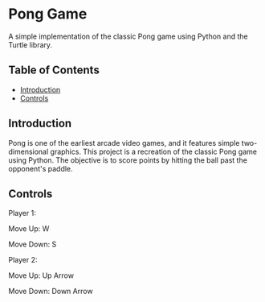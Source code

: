 # Pong Game

A simple implementation of the classic Pong game using Python and the Turtle library.

## Table of Contents

- [Introduction](#introduction)
- [Controls](#controls)

## Introduction

Pong is one of the earliest arcade video games, and it features simple two-dimensional graphics. This project is a recreation of the classic Pong game using Python. The objective is to score points by hitting the ball past the opponent's paddle.

## Controls

Player 1:

Move Up: W

Move Down: S

Player 2:

Move Up: Up Arrow

Move Down: Down Arrow
